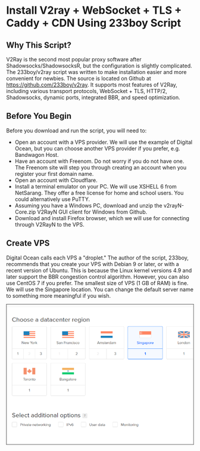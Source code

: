 # Install V2ray + WebSocket + TLS + Caddy + CDN Using 233boy Script

## Why This Script?

V2Ray is the second most popular proxy software after Shadowsocks/ShadowsocksR, but the configuration is slightly complicated. The 233boy/v2ray script was written to make installation easier and more convenient for newbies. The source is located on Github at https://github.com/233boy/v2ray. It supports most features of V2Ray, including various transport protocols, WebSocket + TLS, HTTP/2, Shadowsocks, dynamic ports, integrated BBR, and speed optimization.

## Before You Begin

Before you download and run the script, you will need to:

* Open an account with a VPS provider. We will use the example of Digital Ocean, but you can choose another VPS provider if you prefer, e.g. Bandwagon Host.
* Have an account with Freenom. Do not worry if you do not have one. The Freenom site will step you through creating an account when you register your first domain name.
* Open an account with Cloudflare.
* Install a terminal emulator on your PC. We will use XSHELL 6 from NetSarang. They offer a free license for home and school users. You could alternatively use PuTTY.
* Assuming you have a Windows PC, download and unzip the v2rayN-Core.zip V2RayN GUI client for Windows from Github.
* Download and install Firefox browser, which we will use for connecting through V2RayN to the VPS.

## Create VPS

Digital Ocean calls each VPS a "droplet." The author of the script, 233boy, recommends that you create your VPS with Debian 9 or later, or with a recent version of Ubuntu. This is because the Linux kernel versions 4.9 and later support the BBR congestion control algorithm. However, you can also use CentOS 7 if you prefer. The smallest size of VPS (1 GB of RAM) is fine. We will use the Singapore location. You can change the default server name to something more meaningful if you wish.

![Digital Ocean create VPS in Singapore](ss779.png)
